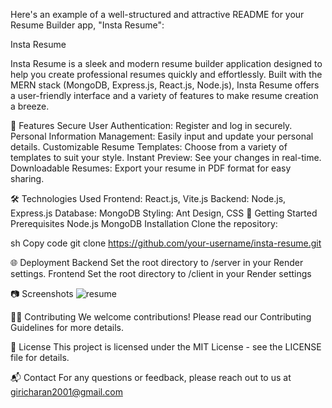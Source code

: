 
Here's an example of a well-structured and attractive README for your Resume Builder app, "Insta Resume":

Insta Resume

Insta Resume is a sleek and modern resume builder application designed to help you create professional resumes quickly and effortlessly. Built with the MERN stack (MongoDB, Express.js, React.js, Node.js), Insta Resume offers a user-friendly interface and a variety of features to make resume creation a breeze.

🚀 Features
Secure User Authentication: Register and log in securely.
Personal Information Management: Easily input and update your personal details.
Customizable Resume Templates: Choose from a variety of templates to suit your style.
Instant Preview: See your changes in real-time.
Downloadable Resumes: Export your resume in PDF format for easy sharing.


🛠️ Technologies Used
Frontend: React.js, Vite.js
Backend: Node.js, Express.js
Database: MongoDB
Styling: Ant Design, CSS
🎯 Getting Started
Prerequisites
Node.js
MongoDB
Installation
Clone the repository:

sh
Copy code
git clone https://github.com/your-username/insta-resume.git

🌐 Deployment
Backend
Set the root directory to /server in your Render settings.
Frontend
Set the root directory to /client in your Render settings

📷 Screenshots
![resume](https://github.com/user-attachments/assets/0ee19eed-3a5c-4b40-9baa-90337a4f8a44)


👨‍💻 Contributing
We welcome contributions! Please read our Contributing Guidelines for more details.

📄 License
This project is licensed under the MIT License - see the LICENSE file for details.

📬 Contact
For any questions or feedback, please reach out to us at giricharan2001@gmail.com
